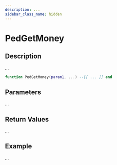 ```yaml
---
description: ...
sidebar_class_name: hidden
---
```


# PedGetMoney

## Description

...

```lua
function PedGetMoney(param1, ...) --[[ ... ]] end
```

## Parameters

...

## Return Values

...

## Example

...

